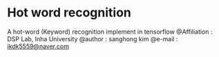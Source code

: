 # Hot word recognition
A hot-word (Keyword) recognition implement in tensorflow
@Affiliation : DSP Lab, Inha University
@author : sanghong kim
@e-mail : ikdk5559@naver.com

